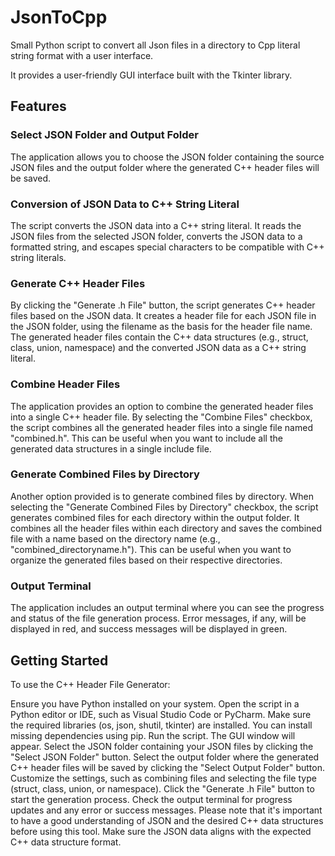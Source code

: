 # JsonToCpp
Small Python script to convert all Json files in a directory to Cpp literal string format with a user interface. 

It provides a user-friendly GUI interface built with the Tkinter library.

## Features
### Select JSON Folder and Output Folder
The application allows you to choose the JSON folder containing the source JSON files and the output folder where the generated C++ header files will be saved.

### Conversion of JSON Data to C++ String Literal
The script converts the JSON data into a C++ string literal. It reads the JSON files from the selected JSON folder, converts the JSON data to a formatted string, and escapes special characters to be compatible with C++ string literals.

### Generate C++ Header Files
By clicking the "Generate .h File" button, the script generates C++ header files based on the JSON data. It creates a header file for each JSON file in the JSON folder, using the filename as the basis for the header file name. The generated header files contain the C++ data structures (e.g., struct, class, union, namespace) and the converted JSON data as a C++ string literal.

### Combine Header Files
The application provides an option to combine the generated header files into a single C++ header file. By selecting the "Combine Files" checkbox, the script combines all the generated header files into a single file named "combined.h". This can be useful when you want to include all the generated data structures in a single include file.

### Generate Combined Files by Directory
Another option provided is to generate combined files by directory. When selecting the "Generate Combined Files by Directory" checkbox, the script generates combined files for each directory within the output folder. It combines all the header files within each directory and saves the combined file with a name based on the directory name (e.g., "combined_directoryname.h"). This can be useful when you want to organize the generated files based on their respective directories.

### Output Terminal
The application includes an output terminal where you can see the progress and status of the file generation process. Error messages, if any, will be displayed in red, and success messages will be displayed in green.

## Getting Started
To use the C++ Header File Generator:

Ensure you have Python installed on your system.
Open the script in a Python editor or IDE, such as Visual Studio Code or PyCharm.
Make sure the required libraries (os, json, shutil, tkinter) are installed. You can install missing dependencies using pip.
Run the script. The GUI window will appear.
Select the JSON folder containing your JSON files by clicking the "Select JSON Folder" button.
Select the output folder where the generated C++ header files will be saved by clicking the "Select Output Folder" button.
Customize the settings, such as combining files and selecting the file type (struct, class, union, or namespace).
Click the "Generate .h File" button to start the generation process.
Check the output terminal for progress updates and any error or success messages.
Please note that it's important to have a good understanding of JSON and the desired C++ data structures before using this tool. Make sure the JSON data aligns with the expected C++ data structure format.

